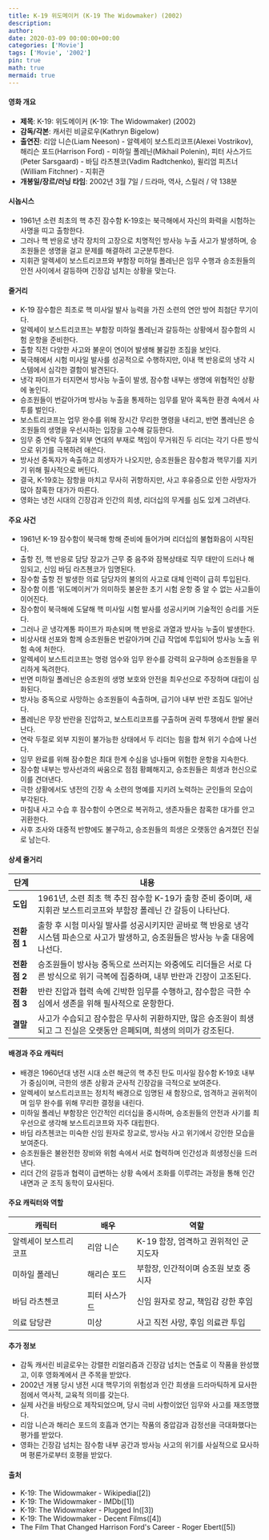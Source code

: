 ```yaml
---
title: K-19 위도메이커 (K-19 The Widowmaker) (2002)
description: 
author: 
date: 2020-03-09 00:00:00+00:00
categories: ['Movie']
tags: ['Movie', '2002']
pin: true
math: true
mermaid: true
---
```

#### 영화 개요

- **제목**: K-19: 위도메이커 (K-19: The Widowmaker) (2002)  
- **감독/각본**: 캐서린 비글로우(Kathryn Bigelow)  
- **출연진**: 리암 니슨(Liam Neeson) - 알렉세이 보스트리코프(Alexei Vostrikov), 해리슨 포드(Harrison Ford) - 미하일 폴레닌(Mikhail Polenin), 피터 사스가드(Peter Sarsgaard) - 바딤 라츠첸코(Vadim Radtchenko), 윌리엄 피츠너(William Fitchner) - 지휘관  
- **개봉일/장르/러닝 타임**: 2002년 3월 7일 / 드라마, 역사, 스릴러 / 약 138분  

#### 시놉시스

- 1961년 소련 최초의 핵 추진 잠수함 K-19호는 북극해에서 자신의 화력을 시험하는 사명을 띠고 출항한다.  
- 그러나 핵 반응로 냉각 장치의 고장으로 치명적인 방사능 누출 사고가 발생하며, 승조원들은 생명을 걸고 문제를 해결하려 고군분투한다.  
- 지휘관 알렉세이 보스트리코프와 부함장 미하일 폴레닌은 임무 수행과 승조원들의 안전 사이에서 갈등하며 긴장감 넘치는 상황을 맞는다.  

#### 줄거리

- K-19 잠수함은 최초로 핵 미사일 발사 능력을 가진 소련의 연안 방어 최첨단 무기이다.  
- 알렉세이 보스트리코프는 부함장 미하일 폴레닌과 갈등하는 상황에서 잠수함의 시험 운항을 준비한다.  
- 출항 직전 다양한 사고와 불운이 연이어 발생해 불길한 조짐을 보인다.  
- 북극해에서 시험 미사일 발사를 성공적으로 수행하지만, 이내 핵 반응로의 냉각 시스템에서 심각한 결함이 발견된다.  
- 냉각 파이프가 터지면서 방사능 누출이 발생, 잠수함 내부는 생명에 위협적인 상황에 놓인다.  
- 승조원들이 번갈아가며 방사능 누출을 통제하는 임무를 맡아 혹독한 환경 속에서 사투를 벌인다.  
- 보스트리코프는 업무 완수를 위해 장시간 무리한 명령을 내리고, 반면 폴레닌은 승조원들의 생명을 우선시하는 입장을 고수해 갈등한다.  
- 임무 중 연락 두절과 외부 연대의 부재로 책임이 무거워진 두 리더는 각기 다른 방식으로 위기를 극복하려 애쓴다.  
- 방사선 중독자가 속출하고 희생자가 나오지만, 승조원들은 잠수함과 핵무기를 지키기 위해 필사적으로 버틴다.  
- 결국, K-19호는 잠항을 마치고 무사히 귀항하지만, 사고 후유증으로 인한 사망자가 많아 참혹한 대가가 따른다.  
- 영화는 냉전 시대의 긴장감과 인간의 희생, 리더십의 무게를 심도 있게 그려낸다.  

#### 주요 사건

- 1961년 K-19 잠수함이 북극해 항해 준비에 들어가며 리더십의 불협화음이 시작된다.  
- 출항 전, 핵 반응로 담당 장교가 근무 중 음주와 잠복상태로 직무 태만이 드러나 해임되고, 신임 바딤 라츠첸코가 임명된다.  
- 잠수함 출항 전 발생한 의료 담당자의 불의의 사고로 대체 인력이 급히 투입된다.  
- 잠수함 이름 ‘위도메이커’가 의미하듯 불운한 초기 시험 운항 중 알 수 없는 사고들이 이어진다.  
- 잠수함이 북극해에 도달해 핵 미사일 시험 발사를 성공시키며 기술적인 승리를 거둔다.  
- 그러나 곧 냉각계통 파이프가 파손되며 핵 반응로 과열과 방사능 누출이 발생한다.  
- 비상사태 선포와 함께 승조원들은 번갈아가며 긴급 작업에 투입되어 방사능 노출 위험 속에 처한다.  
- 알렉세이 보스트리코프는 명령 엄수와 임무 완수를 강력히 요구하며 승조원들을 무리하게 독려한다.  
- 반면 미하일 폴레닌은 승조원의 생명 보호와 안전을 최우선으로 주장하며 대립이 심화된다.  
- 방사능 중독으로 사망하는 승조원들이 속출하며, 급기야 내부 반란 조짐도 일어난다.  
- 폴레닌은 무장 반란을 진압하고, 보스트리코프를 구출하며 권력 투쟁에서 한발 물러난다.  
- 연락 두절로 외부 지원이 불가능한 상태에서 두 리더는 힘을 합쳐 위기 수습에 나선다.  
- 임무 완료를 위해 잠수함은 최대 한계 수심을 넘나들며 위험한 운항을 지속한다.  
- 잠수함 내부는 방사선과의 싸움으로 점점 황폐해지고, 승조원들은 희생과 헌신으로 이를 견뎌낸다.  
- 극한 상황에서도 냉전의 긴장 속 소련의 명예를 지키려 노력하는 군인들의 모습이 부각된다.  
- 마침내 사고 수습 후 잠수함이 수면으로 복귀하고, 생존자들은 참혹한 대가를 안고 귀환한다.  
- 사후 조사와 대중적 반향에도 불구하고, 승조원들의 희생은 오랫동안 숨겨졌던 진실로 남는다.  

#### 상세 줄거리

| **단계**  | **내용**                                                                                           |
|-----------|--------------------------------------------------------------------------------------------------|
| **도입**  | 1961년, 소련 최초 핵 추진 잠수함 K-19가 출항 준비 중이며, 새 지휘관 보스트리코프와 부함장 폴레닌 간 갈등이 나타난다.                |
| **전환점 1** | 출항 후 시험 미사일 발사를 성공시키지만 곧바로 핵 반응로 냉각 시스템 파손으로 사고가 발생하고, 승조원들은 방사능 누출 대응에 나선다.          |
| **전환점 2** | 승조원들이 방사능 중독으로 쓰러지는 와중에도 리더들은 서로 다른 방식으로 위기 극복에 집중하며, 내부 반란과 긴장이 고조된다.               |
| **전환점 3** | 반란 진압과 협력 속에 긴박한 임무를 수행하고, 잠수함은 극한 수심에서 생존을 위해 필사적으로 운항한다.                                 |
| **결말**  | 사고가 수습되고 잠수함은 무사히 귀환하지만, 많은 승조원이 희생되고 그 진실은 오랫동안 은폐되며, 희생의 의미가 강조된다.                    |

#### 배경과 주요 캐릭터

- 배경은 1960년대 냉전 시대 소련 해군의 핵 추진 탄도 미사일 잠수함 K-19호 내부가 중심이며, 극한의 생존 상황과 군사적 긴장감을 극적으로 보여준다.  
- 알렉세이 보스트리코프는 정치적 배경으로 임명된 새 함장으로, 엄격하고 권위적이며 임무 완수를 위해 무리한 결정을 내린다.  
- 미하일 폴레닌 부함장은 인간적인 리더십을 중시하며, 승조원들의 안전과 사기를 최우선으로 생각해 보스트리코프와 자주 대립한다.  
- 바딤 라츠첸코는 미숙한 신임 원자로 장교로, 방사능 사고 위기에서 강인한 모습을 보여준다.  
- 승조원들은 불완전한 장비와 위험 속에서 서로 협력하며 인간성과 희생정신을 드러낸다.  
- 리더 간의 갈등과 협력이 급변하는 상황 속에서 조화를 이루려는 과정을 통해 인간 내면과 군 조직 동학이 묘사된다.  

#### 주요 캐릭터와 역할

| **캐릭터**           | **배우**         | **역할**                                |
|----------------------|------------------|---------------------------------------|
| 알렉세이 보스트리코프 | 리암 니슨        | K-19 함장, 엄격하고 권위적인 군 지도자   |
| 미하일 폴레닌         | 해리슨 포드      | 부함장, 인간적이며 승조원 보호 중시자    |
| 바딤 라츠첸코         | 피터 사스가드    | 신임 원자로 장교, 책임감 강한 후임       |
| 의료 담당관           | 미상             | 사고 직전 사망, 후임 의료관 투입         |

#### 추가 정보

- 감독 캐서린 비글로우는 강렬한 리얼리즘과 긴장감 넘치는 연출로 이 작품을 완성했고, 이후 영화계에서 큰 주목을 받았다.  
- 2002년 개봉 당시 냉전 시대 핵무기의 위험성과 인간 희생을 드라마틱하게 묘사한 점에서 역사적, 교육적 의미를 갖는다.  
- 실제 사건을 바탕으로 제작되었으며, 당시 극비 사항이었던 임무와 사고를 재조명했다.  
- 리암 니슨과 해리슨 포드의 호흡과 연기는 작품의 중압감과 감정선을 극대화했다는 평가를 받았다.  
- 영화는 긴장감 넘치는 잠수함 내부 공간과 방사능 사고의 위기를 사실적으로 묘사하며 평론가로부터 호평을 받았다.  

#### 출처

- K-19: The Widowmaker - Wikipedia([2])  
- K-19: The Widowmaker - IMDb([1])  
- K-19: The Widowmaker - Plugged In([3])  
- K-19: The Widowmaker - Decent Films([4])  
- The Film That Changed Harrison Ford's Career - Roger Ebert([5])
